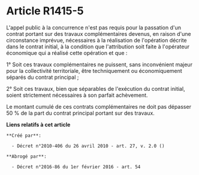 # Article R1415-5

L'appel public à la concurrence n'est pas requis pour la passation d'un contrat portant sur des travaux complémentaires
devenus, en raison d'une circonstance imprévue, nécessaires à la réalisation de l'opération décrite dans le contrat initial,
à la condition que l'attribution soit faite à l'opérateur économique qui a réalisé cette opération et que :

1° Soit ces travaux complémentaires ne puissent, sans inconvénient majeur pour la collectivité territoriale, être
techniquement ou économiquement séparés du contrat principal ;

2° Soit ces travaux, bien que séparables de l'exécution du contrat initial, soient strictement nécessaires à son parfait
achèvement.

Le montant cumulé de ces contrats complémentaires ne doit pas dépasser 50 % de la part du contrat principal portant sur des
travaux.

**Liens relatifs à cet article**

	**Créé par**:

	  - Décret n°2010-406 du 26 avril 2010 - art. 27, v. 2.0 ()

	**Abrogé par**:

	  - Décret n°2016-86 du 1er février 2016 - art. 54
